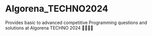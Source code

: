 # Algorena_TECHNO2024
Provides basic to advanced competitive Programming questions and solutions at Algorena TECHNO 2024 🐦‍🔥🐦‍🔥
